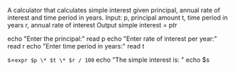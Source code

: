 A calculator that calculates simple interest given principal, annual rate of interest and time period in years.
Input:
   p, principal amount
   t, time period in years
   r, annual rate of interest
Output
   simple interest = p*t*r
 
  echo "Enter the principal:"
   read p
   echo "Enter rate of interest per year:"
   read r
   echo "Enter time period in years:"
   read t

   s=`expr $p \* $t \* $r / 100`
   echo "The simple interest is: "
   echo $s
